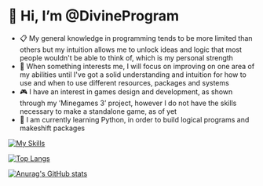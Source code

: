 # 👋 Hi, I’m @DivineProgram

- 📋 My general knowledge in programming tends to be more limited than others but my intuition allows me to unlock ideas and logic that most people wouldn't be able to think of, which is my personal strength
- 🌱 When something interests me, I will focus on improving on one area of my abilities until I've got a solid understanding and intuition for how to use and when to use different resources, packages and systems
- 🎮 I have an interest in games design and development, as shown through my ’Minegames 3’ project, however I do not have the skills necessary to make a standalone game, as of yet
- 🐍 I am currently learning Python, in order to build logical programs and makeshift packages

<p style='text-align: center;'>

[![My Skills](https://skillicons.dev/icons?i=py,django,flask,sqlite,js,html,css,replit)](https://skillicons.dev)

[![Top Langs](https://github-readme-stats.vercel.app/api/top-langs/?username=DivineProgram&theme=tokyonight)](https://github.com/DivineProgram/github-readme-stats)

[![Anurag's GitHub stats](https://github-readme-stats.vercel.app/api?username=DivineProgram&theme=tokyonight)](https://github.com/DivineProgram/github-readme-stats)

</p>
